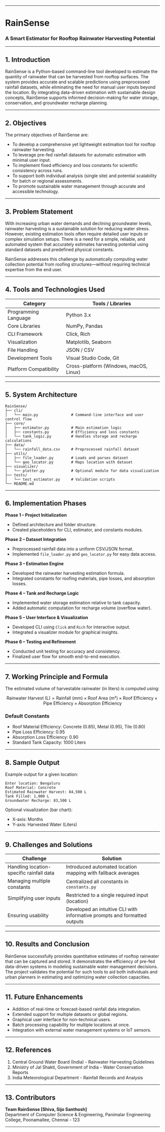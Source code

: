 ***

# RainSense  
### A Smart Estimator for Rooftop Rainwater Harvesting Potential  

***

## 1. Introduction

RainSense is a Python-based command-line tool developed to estimate the quantity of rainwater that can be harvested from rooftop surfaces. The system provides accurate and scalable predictions using preprocessed rainfall datasets, while eliminating the need for manual user inputs beyond the location. By integrating data-driven estimation with sustainable design concepts, RainSense supports informed decision-making for water storage, conservation, and groundwater recharge planning.

***

## 2. Objectives

The primary objectives of RainSense are:

- To develop a comprehensive yet lightweight estimation tool for rooftop rainwater harvesting.  
- To leverage pre-fed rainfall datasets for automatic estimation with minimal user input.  
- To implement fixed efficiency and loss constants for scientific consistency across runs.  
- To support both individual analysis (single site) and potential scalability for batch or regional assessments.  
- To promote sustainable water management through accurate and accessible technology.

***

## 3. Problem Statement

With increasing urban water demands and declining groundwater levels, rainwater harvesting is a sustainable solution for reducing water stress. However, existing estimation tools often require detailed user inputs or complex simulation setups. There is a need for a simple, reliable, and automated system that accurately estimates harvesting potential using standard datasets and predefined physical constants.  

RainSense addresses this challenge by automatically computing water collection potential from roofing structures—without requiring technical expertise from the end user.

***

## 4. Tools and Technologies Used

| Category | Tools / Libraries |
|-----------|------------------|
| Programming Language | Python 3.x |
| Core Libraries | NumPy, Pandas |
| CLI Framework | Click, Rich |
| Visualization | Matplotlib, Seaborn |
| File Handling | JSON / CSV |
| Development Tools | Visual Studio Code, Git |
| Platform Compatibility | Cross-platform (Windows, macOS, Linux) |

***

## 5. System Architecture

```
RainSense/
├── cli/
│   └── main.py               # Command-line interface and user control flow
├── core/
│   ├── estimator.py          # Main estimation logic
│   ├── constants.py          # Efficiency and loss constants
│   └── tank_logic.py         # Handles storage and recharge calculations
├── data/
│   └── rainfall_data.csv     # Preprocessed rainfall dataset
├── utils/
│   ├── file_loader.py        # Loads and parses dataset
│   └── geo_locator.py        # Maps location with dataset
├── visualizer/
│   └── plotter.py            # Optional module for data visualization
├── tests/
│   └── test_estimator.py     # Validation scripts
└── README.md
```

***

## 6. Implementation Phases

**Phase 1 – Project Initialization**  
- Defined architecture and folder structure.  
- Created placeholders for CLI, estimator, and constants modules.  

**Phase 2 – Dataset Integration**  
- Preprocessed rainfall data into a uniform CSV/JSON format.  
- Implemented `file_loader.py` and `geo_locator.py` for easy data access.

**Phase 3 – Estimation Engine**  
- Developed the rainwater harvesting estimation formula.  
- Integrated constants for roofing materials, pipe losses, and absorption losses.  

**Phase 4 – Tank and Recharge Logic**  
- Implemented water storage estimation relative to tank capacity.  
- Added automatic computation for recharge volume (overflow water).

**Phase 5 – User Interface & Visualization**  
- Developed CLI using `Click` and `Rich` for interactive output.  
- Integrated a visualizer module for graphical insights.

**Phase 6 – Testing and Refinement**  
- Conducted unit testing for accuracy and consistency.  
- Finalized user flow for smooth end-to-end execution.

***

## 7. Working Principle and Formula

The estimated volume of harvestable rainwater (in liters) is computed using:

$$
\text{Rainwater Harvest (L)} = \text{Rainfall (mm)} \times \text{Roof Area (m²)} \times \text{Roof Efficiency} \times \text{Pipe Efficiency} \times \text{Absorption Efficiency}
$$

### Default Constants
- Roof Material Efficiency: Concrete (0.85), Metal (0.95), Tile (0.80)  
- Pipe Loss Efficiency: 0.95  
- Absorption Loss Efficiency: 0.90  
- Standard Tank Capacity: 1000 Liters  

***

## 8. Sample Output

Example output for a given location:

```
Enter location: Bengaluru
Roof Material: Concrete
Estimated Rainwater Harvest: 84,500 L
Tank Filled: 1,000 L
Groundwater Recharge: 83,500 L
```

Optional visualization (bar chart):  
- X-axis: Months  
- Y-axis: Harvested Water (Liters)

***

## 9. Challenges and Solutions

| Challenge | Solution |
|------------|-----------|
| Handling location-specific rainfall data | Introduced automated location mapping with fallback averages |
| Managing multiple constants | Centralized all constants in `constants.py` |
| Simplifying user inputs | Restricted to a single required input (location) |
| Ensuring usability | Developed an intuitive CLI with informative prompts and formatted outputs |

***

## 10. Results and Conclusion

RainSense successfully provides quantitative estimates of rooftop rainwater that can be captured and stored. It demonstrates the efficiency of pre-fed data-driven systems in modeling sustainable water management decisions. The project validates the potential for such tools to aid both individuals and urban planners in estimating and optimizing water collection capacities.

***

## 11. Future Enhancements

- Addition of real-time or forecast-based rainfall data integration.  
- Extended support for multiple datasets or global regions.  
- Graphical user interface for non-technical users.  
- Batch processing capability for multiple locations at once.  
- Integration with external water management systems or IoT sensors.  

***

## 12. References

1. Central Ground Water Board (India) - Rainwater Harvesting Guidelines  
2. Ministry of Jal Shakti, Government of India - Water Conservation Reports  
3. India Meteorological Department - Rainfall Records and Analysis  

***

## 13. Contributors

**Team RainSense [Shiva, Sijo Santhosh]**  
Department of Computer Science & Engineering,
Panimalar Engineering College,
Poonamallee, Chennai - 123



***

